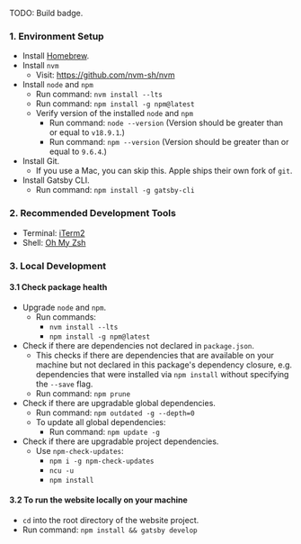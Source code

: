 TODO: Build badge.

### 1. Environment Setup
* Install [Homebrew](https://docs.brew.sh/Installation).
* Install `nvm`
   * Visit: https://github.com/nvm-sh/nvm
* Install `node` and `npm`
   * Run command: `nvm install --lts`
   * Run command: `npm install -g npm@latest`
   * Verify version of the installed `node` and `npm`
      * Run command: `node --version` (Version should be greater than or equal to `v18.9.1`.)
      * Run command: `npm --version` (Version should be greater than or equal to `9.6.4`.)
* Install Git.
   * If you use a Mac, you can skip this. Apple ships their own fork of `git`.
* Install Gatsby CLI.
   * Run command: `npm install -g gatsby-cli`

### 2. Recommended Development Tools
* Terminal: [iTerm2](https://www.iterm2.com/)
* Shell: [Oh My Zsh](https://github.com/robbyrussell/oh-my-zsh)

### 3. Local Development
#### 3.1 Check package health
* Upgrade `node` and `npm`.
   * Run commands:
      * `nvm install --lts`
      * `npm install -g npm@latest`
* Check if there are dependencies not declared in `package.json`.
   * This checks if there are dependencies that are available on your machine but not declared in this package's dependency closure, e.g. dependencies that were installed via `npm install` without specifying the `--save` flag.
   * Run command: `npm prune`
* Check if there are upgradable global dependencies.
   * Run command: `npm outdated -g --depth=0`
   * To update all global dependencies:
      * Run command: `npm update -g`
* Check if there are upgradable project dependencies.
   * Use `npm-check-updates`:
      * `npm i -g npm-check-updates`
      * `ncu -u`
      * `npm install`

#### 3.2 To run the website locally on your machine
* `cd` into the root directory of the website project.
* Run command: `npm install && gatsby develop`

